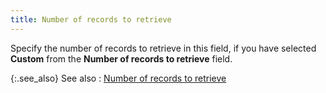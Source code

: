 ```yaml
---
title: Number of records to retrieve
---
```



Specify the number of records to retrieve in this field, if you have  selected **Custom** from the **Number of records to retrieve** field.


{:.see_also}
See also
: [Number  of records to retrieve](JavaScript:RelatedTopics1.Click())<!--Metadata type="DesignerControl" startspan
<object CLASSID="clsid:ADB880A6-D8FF-11CF-9377-00AA003B7A11"
	ID=RelatedTopics1
	TYPE="application/x-oleobject">
</object>-->

<object classid="clsid:ADB880A6-D8FF-11CF-9377-00AA003B7A11" id="RelatedTopics1" type="application/x-oleobject"> 
 <param name="Command" value="Related Topics">
<param name="Window" value="second">
<param name="Item1" value="Number of records to retrieve;{{site.mc_chm}}/misc/number_of_records_to_retrieve_find_cust.html">
</object><!--Metadata type="DesignerControl" endspan-->
